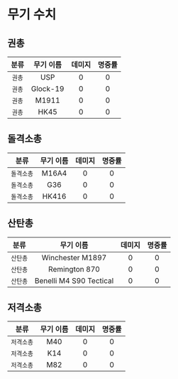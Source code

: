 # 무기 수치

## 권총
| 분류 | 무기 이름 | 데미지 | 명중률 |
| :---: | :---: | :---: | :---: |
| `권총` | USP | 0 | 0 |
| `권총` | Glock-19 | 0 | 0 |
| `권총` | M1911 | 0 | 0 |
| `권총` | HK45 | 0 | 0 |

## 돌격소총
| 분류 | 무기 이름 | 데미지 | 명중률 |
| :---: | :---: | :---: | :---: |
| `돌격소총` | M16A4 | 0 | 0 |
| `돌격소총` | G36 | 0 | 0 |
| `돌격소총` | HK416 | 0 | 0 |

## 산탄총
| 분류 | 무기 이름 | 데미지 | 명중률 |
| :---: | :---: | :---: | :---: |
| `산탄총` | Winchester M1897 | 0 | 0 |
| `산탄총` | Remington 870 | 0 | 0 |
| `산탄총` | Benelli M4 S90 Tectical | 0 | 0 |

## 저격소총
| 분류 | 무기 이름 | 데미지 | 명중률 |
| :---: | :---: | :---: | :---: |
| `저격소총` | M40 | 0 | 0 |
| `저격소총` | K14 | 0 | 0 |
| `저격소총` | M82 | 0 | 0 |
